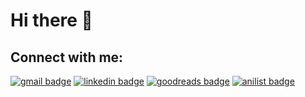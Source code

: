 <h1>Hi there  👋 </h1>

<h2> Connect with me: </h2>
<a href="mailto:claudia.ziemba@gmail.com" target="blank"><img src="https://img.shields.io/badge/Gmail-D14836?style=for-the-badge&logo=gmail&logoColor=white" alt="gmail badge"/></a> 
<a href="https://www.linkedin.com/in/claudiaziemba/" target="blank"><img src="https://img.shields.io/badge/LinkedIn-0077B5?style=for-the-badge&logo=linkedin&logoColor=white" alt="linkedin badge"/></a>
<a href="https://www.goodreads.com/clau_zmb" target="blank"><img src="https://img.shields.io/badge/Goodreads-372213?style=for-the-badge&logo=goodreads&logoColor=white" alt="goodreads badge"/></a>
<a href="https://anilist.co/user/ckonata/" target="blank"><img src="https://img.shields.io/static/v1?label=&message=anilist&style=for-the-badge&logo=AniList&color=grey" alt="anilist badge"/></a>
